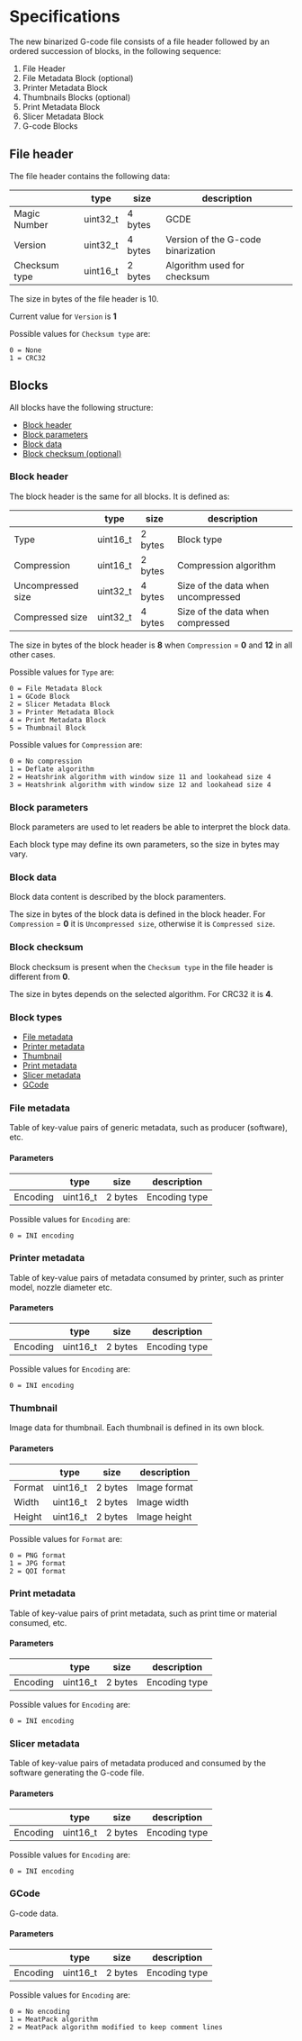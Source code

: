 # Specifications
The new binarized G-code file consists of a file header followed by an ordered succession of blocks, in the following sequence:
1. File Header
2. File Metadata Block (optional)
3. Printer Metadata Block
4. Thumbnails Blocks (optional)
5. Print Metadata Block
6. Slicer Metadata Block
7. G-code Blocks

## File header

The file header contains the following data:

|               | type     | size    | description                        |
| ------------- | -------- | ------- | ---------------------------------- |
| Magic Number  | uint32_t | 4 bytes | GCDE                               |
| Version       | uint32_t | 4 bytes | Version of the G-code binarization |
| Checksum type | uint16_t | 2 bytes | Algorithm used for checksum        |

The size in bytes of the file header is 10.

Current value for `Version` is **1**

Possible values for `Checksum type` are:
```
0 = None
1 = CRC32
```

## Blocks

All blocks have the following structure:
* [Block header](#block-header)
* [Block parameters](#block-parameters)
* [Block data](#block-data)
* [Block checksum (optional)](#block-checksum)

### Block header

The block header is the same for all blocks.
It is defined as:

|                   | type     | size    | description                        |
| ----------------- | -------- | ------- | ---------------------------------- |
| Type              | uint16_t | 2 bytes | Block type                         |
| Compression       | uint16_t | 2 bytes | Compression algorithm              |
| Uncompressed size | uint32_t | 4 bytes | Size of the data when uncompressed |
| Compressed size   | uint32_t | 4 bytes | Size of the data when compressed   |

The size in bytes of the block header is **8** when `Compression` = **0** and **12** in all other cases.

Possible values for `Type` are:
```
0 = File Metadata Block
1 = GCode Block
2 = Slicer Metadata Block
3 = Printer Metadata Block
4 = Print Metadata Block
5 = Thumbnail Block
```

Possible values for `Compression` are:
```
0 = No compression
1 = Deflate algorithm
2 = Heatshrink algorithm with window size 11 and lookahead size 4
3 = Heatshrink algorithm with window size 12 and lookahead size 4
```

### Block parameters
Block parameters are used to let readers be able to interpret the block data.

Each block type may define its own parameters, so the size in bytes may vary.

### Block data
Block data content is described by the block paramenters.

The size in bytes of the block data is defined in the block header.
For `Compression` = **0** it is `Uncompressed size`, otherwise it is `Compressed size`.

### Block checksum
Block checksum is present when the `Checksum type` in the file header is different from **0**.

The size in bytes depends on the selected algorithm. For CRC32 it is **4**.

### Block types

  * [File metadata](#file-metadata)
  * [Printer metadata](#printer-metadata)
  * [Thumbnail](#thumbnail)
  * [Print metadata](#print-metadata)
  * [Slicer metadata](#slicer-metadata)
  * [GCode](#gcode)

### File metadata
Table of key-value pairs of generic metadata, such as producer (software), etc.

#### Parameters
|          | type     | size    | description   |
| -------- | -------- | ------- | ------------- |
| Encoding | uint16_t | 2 bytes | Encoding type |

Possible values for `Encoding` are:
```
0 = INI encoding
```

### Printer metadata
Table of key-value pairs of metadata consumed by printer, such as printer model, nozzle diameter etc.

#### Parameters
|          | type     | size    | description   |
| -------- | -------- | ------- | ------------- |
| Encoding | uint16_t | 2 bytes | Encoding type |

Possible values for `Encoding` are:
```
0 = INI encoding
```

### Thumbnail
Image data for thumbnail.
Each thumbnail is defined in its own block.

#### Parameters
|        | type     | size    | description  |
| ------ | -------- | ------- | ------------ |
| Format | uint16_t | 2 bytes | Image format |
| Width  | uint16_t | 2 bytes | Image width  |
| Height | uint16_t | 2 bytes | Image height |

Possible values for `Format` are:
```
0 = PNG format
1 = JPG format
2 = QOI format
```

### Print metadata
Table of key-value pairs of print metadata, such as print time or material consumed, etc.

#### Parameters
|          | type     | size    | description   |
| -------- | -------- | ------- | ------------- |
| Encoding | uint16_t | 2 bytes | Encoding type |


Possible values for `Encoding` are:
```
0 = INI encoding
```

### Slicer metadata
Table of key-value pairs of metadata produced and consumed by the software generating the G-code file.

#### Parameters
|          | type     | size    | description   |
| -------- | -------- | ------- | ------------- |
| Encoding | uint16_t | 2 bytes | Encoding type |

Possible values for `Encoding` are:
```
0 = INI encoding
```

### GCode
G-code data.

#### Parameters
|          | type     | size    | description   |
| -------- | -------- | ------- | ------------- |
| Encoding | uint16_t | 2 bytes | Encoding type |

Possible values for `Encoding` are:
```
0 = No encoding
1 = MeatPack algorithm
2 = MeatPack algorithm modified to keep comment lines
```


